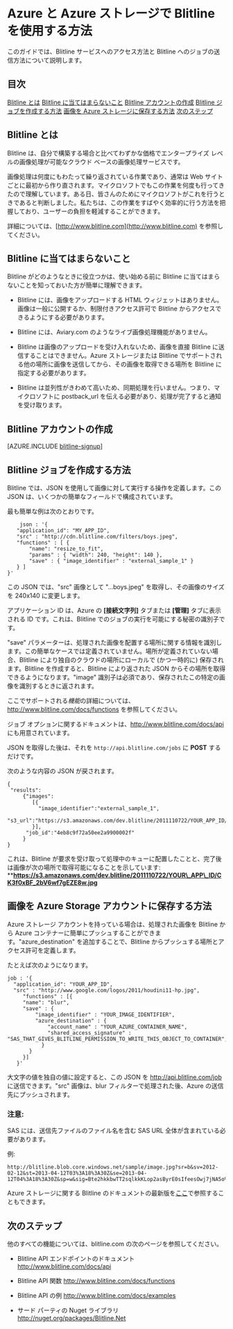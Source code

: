 <properties 
	pageTitle="Blitline を使用した画像処理の方法 - Azure の機能ガイド" 
	description="Azure アプリケーション内で Blitline サービスを使用して画像を処理する方法について説明します。" 
	services="" 
	documentationCenter=".net" 
	authors="blitline-dev" 
	manager="jason@blitline.com" 
	editor="jason@blitline.com"/>

<tags 
	ms.service="multiple" 
	ms.workload="na" 
	ms.tgt_pltfrm="na" 
	ms.devlang="na" 
	ms.topic="article" 
	ms.date="12/09/2014" 
	ms.author="support@blitline.com"/>






# Azure と Azure ストレージで Blitline を使用する方法

このガイドでは、Blitline サービスへのアクセス方法と Blitline へのジョブの送信方法について説明します。

## 目次

[Blitline とは][] [Blitline に当てはまらないこと][] [Blitline アカウントの作成][] [Blitline ジョブを作成する方法][] [画像を Azure ストレージに保存する方法][] [次のステップ][]

## <a id="whatis"></a>Blitline とは

Blitline は、自分で構築する場合と比べてわずかな価格でエンタープライズ レベルの画像処理が可能なクラウド ベースの画像処理サービスです。

画像処理は何度にもわたって繰り返されている作業であり、通常は Web サイトごとに最初から作り直されます。マイクロソフトでもこの作業を何度も行ってきたので理解しています。ある日、皆さんのためにマイクロソフトがこれを行うときであると判断しました。私たちは、この作業をすばやく効率的に行う方法を把握しており、ユーザーの負担を軽減することができます。

詳細については、[http://www.blitline.com](http://www.blitline.com) を参照してください。

## <a id="whatisnot"></a>Blitline に当てはまらないこと

Blitline がどのようなときに役立つかは、使い始める前に Blitline に当てはまらないことを知っておいた方が簡単に理解できます。

- Blitline には、画像をアップロードする HTML ウィジェットはありません。画像は一般に公開するか、制限付きアクセス許可で Blitline からアクセスできるようにする必要があります。

- Blitline には、Aviary.com のようなライブ画像処理機能がありません。

- Blitline は画像のアップロードを受け入れないため、画像を直接 Blitline に送信することはできません。Azure ストレージまたは Blitline でサポートされる他の場所に画像を送信してから、その画像を取得できる場所を Blitline に指定する必要があります。

- Blitline は並列性がきわめて高いため、同期処理を行いません。つまり、マイクロソフトに postback\_url を伝える必要があり、処理が完了すると通知を受け取ります。

## <a id="createaccount"></a>Blitline アカウントの作成

[AZURE.INCLUDE [blitline-signup](../includes/blitline-signup.md)]

## <a id="createjob"></a>Blitline ジョブを作成する方法

Blitline では、JSON を使用して画像に対して実行する操作を定義します。この JSON は、いくつかの簡単なフィールドで構成されています。

最も簡単な例は次のとおりです。

	    json : '{
       "application_id": "MY_APP_ID",
       "src" : "http://cdn.blitline.com/filters/boys.jpeg",
       "functions" : [ {
           "name": "resize_to_fit",
           "params" : { "width": 240, "height": 140 },
           "save" : { "image_identifier" : "external_sample_1" }
       } ]
    }'

この JSON では、"src" 画像として "...boys.jpeg" を取得し、その画像のサイズを 240x140 に変更します。

アプリケーション ID は、Azure の **[接続文字列]** タブまたは **[管理]** タブに表示される ID です。これは、Blitline でのジョブの実行を可能にする秘密の識別子です。

"save" パラメーターは、処理された画像を配置する場所に関する情報を識別します。この簡単なケースでは定義されていません。場所が定義されていない場合、Blitline により独自のクラウドの場所にローカルで (かつ一時的に) 保存されます。Blitline を作成すると、Blitline により返された JSON からその場所を取得できるようになります。"image" 識別子は必須であり、保存されたこの特定の画像を識別するときに返されます。

ここでサポートされる*機能*の詳細については、<http://www.blitline.com/docs/functions> を参照してください。

ジョブ オプションに関するドキュメントは、<http://www.blitline.com/docs/api> にも用意されています。

JSON を取得した後は、それを `http://api.blitline.com/jobs` に **POST** するだけです。

次のような内容の JSON が戻されます。

    {
     "results":
         {"images":
            [{
              "image_identifier":"external_sample_1",
              "s3_url":"https://s3.amazonaws.com/dev.blitline/2011110722/YOUR_APP_ID/CK3f0xBF_2bV6wf7gEZE8w.jpg"
            }],
          "job_id":"4eb8c9f72a50ee2a9900002f"
         }
    }


これは、Blitline が要求を受け取って処理中のキューに配置したことと、完了後は画像が次の場所で取得可能になることを示しています: ****https://s3.amazonaws.com/dev.blitline/2011110722/YOUR\_APP\_ID/CK3f0xBF_2bV6wf7gEZE8w.jpg**

## <a id="saveazure"></a>画像を Azure Storage アカウントに保存する方法

Azure ストレージ アカウントを持っている場合は、処理された画像を Blitline から Azure コンテナーに簡単にプッシュすることができます。"azure\_destination" を追加することで、Blitline からプッシュする場所とアクセス許可を定義します。

たとえば次のようになります。

    job : '{
      "application_id": "YOUR_APP_ID",
      "src" : "http://www.google.com/logos/2011/houdini11-hp.jpg",
         "functions" : [{
         "name": "blur",
         "save" : {
             "image_identifier" : "YOUR_IMAGE_IDENTIFIER",
             "azure_destination" : {
                 "account_name" : "YOUR_AZURE_CONTAINER_NAME",
                 "shared_access_signature" : "SAS_THAT_GIVES_BLITLINE_PERMISSION_TO_WRITE_THIS_OBJECT_TO_CONTAINER",
               }
           }
         }]
       }'


大文字の値を独自の値に設定すると、この JSON を http://api.blitline.com/job に送信できます。"src" 画像は、blur フィルターで処理された後、Azure の送信先にプッシュされます。

<h3>注意:</h3>

SAS には、送信先ファイルのファイル名を含む SAS URL 全体が含まれている必要があります。

例:

    http://blitline.blob.core.windows.net/sample/image.jpg?sr=b&sv=2012-02-12&st=2013-04-12T03%3A18%3A30Z&se=2013-04-12T04%3A18%3A30Z&sp=w&sig=Bte2hkkbwTT2sqlkkKLop2asByrE0sIfeesOwj7jNA5o%3D


Azure ストレージに関する Blitline のドキュメントの最新版を[ここ](http://www.blitline.com/docs/azure_storage)で参照することもできます。


## <a id="nextsteps"></a>次のステップ

他のすべての機能については、blitline.com の次のページを参照してください。

* Blitline API エンドポイントのドキュメント <http://www.blitline.com/docs/api>
* Blitline API 関数 <http://www.blitline.com/docs/functions>
* Blitline API の例 <http://www.blitline.com/docs/examples>
* サード パーティの Nuget ライブラリ <http://nuget.org/packages/Blitline.Net>


  [次のステップ]: #nextsteps
  [Blitline とは]: #whatis
  [Blitline に当てはまらないこと]: #whatisnot
  [Blitline アカウントの作成]: #createaccount
  [Blitline ジョブを作成する方法]: #createjob
  [画像を Azure ストレージに保存する方法]: #saveazure

<!---HONumber=August15_HO6-->